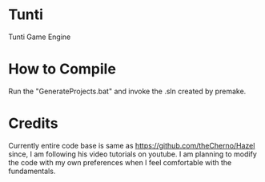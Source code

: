 # Tunti
Tunti Game Engine

# How to Compile 
Run the "GenerateProjects.bat" and invoke the .sln created by premake.

# Credits
Currently entire code base is same as https://github.com/theCherno/Hazel
since, I am following his video tutorials on youtube.
I am planning to modify the code with my own preferences when I feel comfortable with the fundamentals.